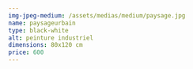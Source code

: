 ```yaml
---
img-jpeg-medium: /assets/medias/medium/paysage.jpg
name: paysageurbain
type: black-white
alt: peinture industriel
dimensions: 80x120 cm
price: 600
---
```

